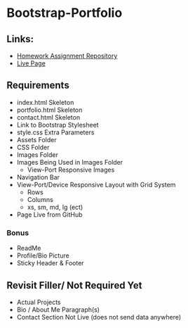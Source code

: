 # Bootstrap-Portfolio

## Links:
- [Homework Assignment Repository](https://github.com/UCF-Coding-Boot-Camp/UCF-LKM-FSF-PT-08-2019-U-C/blob/master/02-css-bootstrap/02-Homework/Instructions/homework-instructions.md)
- [Live Page](https://decronin.github.io/Bootstrap-Portfolio)

## Requirements
* index.html Skeleton
* portfolio.html Skeleton
* contact.html Skeleton
* Link to Bootstrap Stylesheet
* style.css Extra Parameters
* Assets Folder
* CSS Folder
* Images Folder
* Images Being Used in Images Folder
  * View-Port Responsive Images
* Navigation Bar
* View-Port/Device Responsive Layout with Grid System
  * Rows
  * Columns
  * xs, sm, md, lg (ect)
* Page Live from GitHub

### Bonus
* ReadMe
* Profile/Bio Picture
* Sticky Header & Footer

## Revisit Filler/ Not Required Yet
* Actual Projects
* Bio / About Me Paragraph(s)
* Contact Section Not Live (does not send data anywhere)
